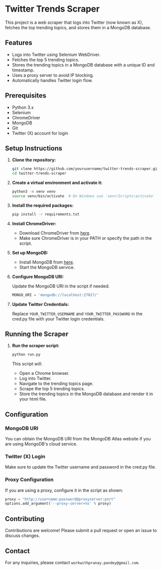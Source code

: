 # Twitter Trends Scraper

This project is a web scraper that logs into Twitter (now known as X), fetches the top trending topics, and stores them in a MongoDB database.

## Features

- Logs into Twitter using Selenium WebDriver.
- Fetches the top 5 trending topics.
- Stores the trending topics in a MongoDB database with a unique ID and timestamp.
- Uses a proxy server to avoid IP blocking.
- Automatically handles Twitter login flow.

## Prerequisites

- Python 3.x
- Selenium
- ChromeDriver
- MongoDB
- Git
- Twitter (X) account for login

## Setup Instructions

1. **Clone the repository:**

    ```sh
    git clone https://github.com/yourusername/twitter-trends-scraper.git
    cd twitter-trends-scraper
    ```

2. **Create a virtual environment and activate it:**

    ```sh
    python3 -m venv venv
    source venv/bin/activate  # On Windows use `venv\Scripts\activate`
    ```

3. **Install the required packages:**

    ```sh
    pip install -r requirements.txt
    ```

4. **Install ChromeDriver:**

    - Download ChromeDriver from [here](https://sites.google.com/a/chromium.org/chromedriver/downloads).
    - Make sure ChromeDriver is in your PATH or specify the path in the script.

5. **Set up MongoDB:**

    - Install MongoDB from [here](https://docs.mongodb.com/manual/installation/).
    - Start the MongoDB service.

6. **Configure MongoDB URI:**

    Update the MongoDB URI in the script if needed.

    ```python
    MONGO_URI = 'mongodb://localhost:27017/'
    ```

7. **Update Twitter Credentials:**

    Replace `YOUR_TWITTER_USERNAME` and `YOUR_TWITTER_PASSWORD` in the cred.py file with your Twitter login credentials.

## Running the Scraper

1. **Run the scraper script:**

    ```sh
    python run.py
    ```

    This script will:
    - Open a Chrome browser.
    - Log into Twitter.
    - Navigate to the trending topics page.
    - Scrape the top 5 trending topics.
    - Store the trending topics in the MongoDB database and render it in your html file.

## Configuration

### MongoDB URI

You can obtain the MongoDB URI from the MongoDB Atlas website if you are using MongoDB's cloud service.

### Twitter (X) Login

Make sure to update the Twitter username and password in the cred.py file.

### Proxy Configuration

If you are using a proxy, configure it in the script as shown:

```python
proxy = "http://username:password@proxyserver:port"
options.add_argument('--proxy-server=%s' % proxy)
```


## Contributing

Contributions are welcome! Please submit a pull request or open an issue to discuss changes.


## Contact

For any inquiries, please contact `workwithpranay.pandey@gmail.com`.